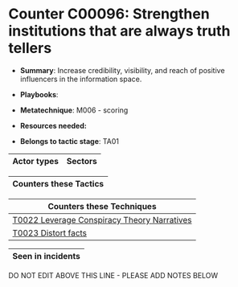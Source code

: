 # Counter C00096: Strengthen institutions that are always truth tellers

* **Summary**: Increase credibility, visibility, and reach of positive influencers in the information space. 

* **Playbooks**: 

* **Metatechnique**: M006 - scoring

* **Resources needed:** 

* **Belongs to tactic stage**: TA01


| Actor types | Sectors |
| ----------- | ------- |



| Counters these Tactics |
| ---------------------- |



| Counters these Techniques |
| ------------------------- |
| [T0022 Leverage Conspiracy Theory Narratives](../generated_pages/techniques/T0022.md) |
| [T0023 Distort facts](../generated_pages/techniques/T0023.md) |



| Seen in incidents |
| ----------------- |


DO NOT EDIT ABOVE THIS LINE - PLEASE ADD NOTES BELOW